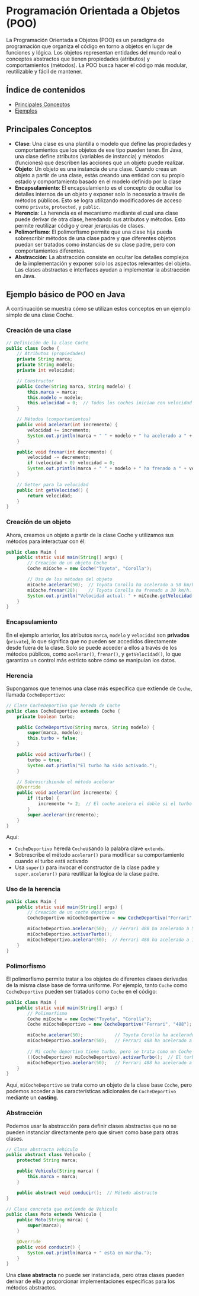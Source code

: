 # Programación Orientada a Objetos (POO)
La Programación Orientada a Objetos (POO) es un paradigma de programación que organiza el código en torno a objetos en lugar de funciones y lógica. Los objetos representan entidades del mundo real o conceptos abstractos que tienen propiedades (atributos) y comportamientos (métodos). La POO busca hacer el código más modular, reutilizable y fácil de mantener.

## Índice de contenidos
* [Principales Conceptos](#principales-conceptos)
* [Ejemplos](#ejemplo-básico-de-poo-en-java)

## Principales Conceptos

- **Clase**: Una clase es una plantilla o modelo que define las propiedades y comportamientos que los objetos de ese tipo pueden tener. En Java, una clase define atributos (variables de instancia) y métodos (funciones) que describen las acciones que un objeto puede realizar.
- **Objeto**: Un objeto es una instancia de una clase. Cuando creas un objeto a partir de una clase, estás creando una entidad con su propio estado y comportamiento basado en el modelo definido por la clase
- **Encapsulamiento**: El encapsulamiento es el concepto de ocultar los detalles internos de un objeto y exponer solo lo necesario a través de métodos públicos. Esto se logra utilizando modificadores de acceso como `private`, `protected`, y `public`.
- **Herencia**: La herencia es el mecanismo mediante el cual una clase puede derivar de otra clase, heredando sus atributos y métodos. Esto permite reutilizar código y crear jerarquías de clases.
- **Polimorfismo**: El polimorfismo permite que una clase hija pueda sobrescribir métodos de una clase padre y que diferentes objetos puedan ser tratados como instancias de su clase padre, pero con comportamientos diferentes.
- **Abstracción**: La abstracción consiste en ocultar los detalles complejos de la implementación y exponer solo los aspectos relevantes del objeto. Las clases abstractas e interfaces ayudan a implementar la abstracción en Java.

## Ejemplo básico de POO en Java
A continuación se muestra cómo se utilizan estos conceptos en un ejemplo simple de una clase Coche.

### Creación de una clase
```java
// Definición de la clase Coche
public class Coche {
    // Atributos (propiedades)
    private String marca;
    private String modelo;
    private int velocidad;

    // Constructor
    public Coche(String marca, String modelo) {
        this.marca = marca;
        this.modelo = modelo;
        this.velocidad = 0;  // Todos los coches inician con velocidad 0
    }

    // Métodos (comportamientos)
    public void acelerar(int incremento) {
        velocidad += incremento;
        System.out.println(marca + " " + modelo + " ha acelerado a " + velocidad + " km/h.");
    }

    public void frenar(int decremento) {
        velocidad -= decremento;
        if (velocidad < 0) velocidad = 0;
        System.out.println(marca + " " + modelo + " ha frenado a " + velocidad + " km/h.");
    }

    // Getter para la velocidad
    public int getVelocidad() {
        return velocidad;
    }
}
```


### Creación de un objeto
Ahora, creamos un objeto a partir de la clase Coche y utilizamos sus métodos para interactuar con él:
```java
public class Main {
    public static void main(String[] args) {
        // Creación de un objeto Coche
        Coche miCoche = new Coche("Toyota", "Corolla");

        // Uso de los métodos del objeto
        miCoche.acelerar(50);  // Toyota Corolla ha acelerado a 50 km/h.
        miCoche.frenar(20);    // Toyota Corolla ha frenado a 30 km/h.
        System.out.println("Velocidad actual: " + miCoche.getVelocidad() + " km/h.");
    }
}
```

### Encapsulamiento
En el ejemplo anterior, los atributos `marca`, `modelo` y `velocidad` son **privados** (`private`), lo que significa que no pueden ser accedidos directamente desde fuera de la clase. Solo se puede acceder a ellos a través de los métodos públicos, como `acelerar()`, `frenar()`, y `getVelocidad()`, lo que garantiza un control más estricto sobre cómo se manipulan los datos.

### Herencia
Supongamos que tenemos una clase más específica que extiende de `Coche`, llamada `CocheDeportivo`:
```java
// Clase CocheDeportivo que hereda de Coche
public class CocheDeportivo extends Coche {
    private boolean turbo;

    public CocheDeportivo(String marca, String modelo) {
        super(marca, modelo);
        this.turbo = false;
    }

    public void activarTurbo() {
        turbo = true;
        System.out.println("El turbo ha sido activado.");
    }

    // Sobrescribiendo el método acelerar
    @Override
    public void acelerar(int incremento) {
        if (turbo) {
            incremento *= 2;  // El coche acelera el doble si el turbo está activado
        }
        super.acelerar(incremento);
    }
}
```
Aquí:
- `CocheDeportivo` hereda `Coche`usando la palabra clave `extends`.
- Sobrescribe el método `acelerar()` para modificar su comportamiento cuando el turbo está activado
- Usa `super()` para invocar el constructor de la clase padre y `super.acelerar()` para reutilizar la lógica de la clase padre.

### Uso de la herencia
```java
public class Main {
    public static void main(String[] args) {
        // Creación de un coche deportivo
        CocheDeportivo miCocheDeportivo = new CocheDeportivo("Ferrari", "488");

        miCocheDeportivo.acelerar(50);  // Ferrari 488 ha acelerado a 50 km/h.
        miCocheDeportivo.activarTurbo();
        miCocheDeportivo.acelerar(50);  // Ferrari 488 ha acelerado a 150 km/h.
    }
}
```

### Polimorfismo
El polimorfismo permite tratar a los objetos de diferentes clases derivadas de la misma clase base de forma uniforme. Por ejemplo, tanto `Coche` como `CocheDeportivo` pueden ser tratados como `Coche` en el código:

```java
public class Main {
    public static void main(String[] args) {
        // Polimorfismo
        Coche miCoche = new Coche("Toyota", "Corolla");
        Coche miCocheDeportivo = new CocheDeportivo("Ferrari", "488");

        miCoche.acelerar(50);            // Toyota Corolla ha acelerado a 50 km/h.
        miCocheDeportivo.acelerar(50);   // Ferrari 488 ha acelerado a 50 km/h.
        
        // Mi coche deportivo tiene turbo, pero se trata como un Coche
        ((CocheDeportivo) miCocheDeportivo).activarTurbo();  // El turbo ha sido activado.
        miCocheDeportivo.acelerar(50);   // Ferrari 488 ha acelerado a 150 km/h.
    }
}
```
Aquí, `miCocheDeportivo` se trata como un objeto de la clase base `Coche`, pero podemos acceder a las características adicionales de `CocheDeportivo` mediante un **casting**.

### Abstracción
Podemos usar la abstracción para definir clases abstractas que no se pueden instanciar directamente pero que sirven como base para otras clases.
```java
// Clase abstracta Vehiculo
public abstract class Vehiculo {
    protected String marca;

    public Vehiculo(String marca) {
        this.marca = marca;
    }

    public abstract void conducir();  // Método abstracto
}

// Clase concreta que extiende de Vehiculo
public class Moto extends Vehiculo {
    public Moto(String marca) {
        super(marca);
    }

    @Override
    public void conducir() {
        System.out.println(marca + " está en marcha.");
    }
}
```
Una **clase abstracta** no puede ser instanciada, pero otras clases pueden derivar de ella y proporcionar implementaciones específicas para los métodos abstractos.